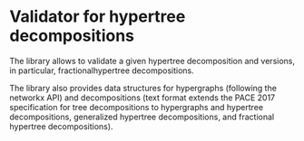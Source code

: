 # Validator for hypertree decompositions 
The library allows to validate a given hypertree decomposition and versions, in particular, fractionalhypertree decompositions.

The library also provides data structures for hypergraphs (following the networkx API) and decompositions (text format extends the PACE 2017 specification for tree decompositions to hypergraphs and hypertree decompositions, generalized hypertree decompositions, and fractional hypertree decompositions).
